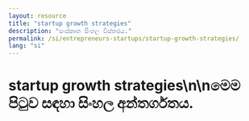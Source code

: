 ```yaml
---
layout: resource
title: "startup growth strategies"
description: "සංස්කෘත සිංහල විස්තරය."
permalink: /si/entrepreneurs-startups/startup-growth-strategies/
lang: "si"
---
```


# startup growth strategies\n\nමෙම පිටුව සඳහා සිංහල අන්තර්ගතය.

